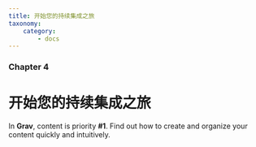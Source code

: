 ```yaml
---
title: 开始您的持续集成之旅
taxonomy:
    category:
        - docs
---
```


### Chapter 4

# 开始您的持续集成之旅

In **Grav**, content is priority **#1**.  Find out how to create and organize your content quickly and intuitively.
